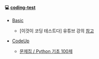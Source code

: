 #### :computer: [coding-test](./coding-test)

- [Basic](./Basic)

  - [이것이 코딩 테스트다] 유튜브 강의 [참고](https://youtu.be/Mf0pYO8VAZk)

- [CodeUp](.\CodeUp)

  - [문제집 / Python 기초 100제](https://www.codeup.kr/problemsetsol.php?psid=33)

  


